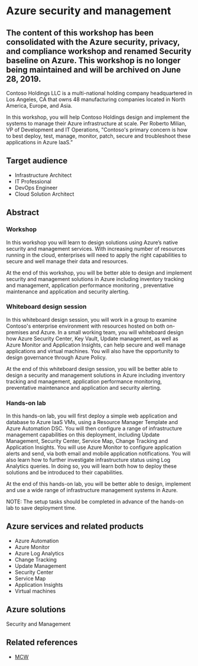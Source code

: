 # Azure security and management

## The content of this workshop has been consolidated with the Azure security, privacy, and compliance workshop and renamed Security baseline on Azure. This workshop is no longer being maintained and will be archived on June 28, 2019.

Contoso Holdings LLC is a multi-national holding company headquartered in Los Angeles, CA that owns 48 manufacturing companies located in North America, Europe, and Asia. 

In this workshop, you will help Contoso Holdings design and implement the systems to manage their Azure infrastructure at scale.  Per Roberto Milian, VP of Development and IT Operations, "Contoso's primary concern is how to best deploy, test, manage, monitor, patch, secure and troubleshoot these applications in Azure IaaS.”

## Target audience
-	Infrastructure Architect
-	IT Professional
-	DevOps Engineer
- Cloud Solution Architect

## Abstract

### Workshop
In this workshop you will learn to design solutions using Azure’s native security and management services. With increasing number of resources running in the cloud, enterprises will need to apply the right capabilities to secure and well manage their data and resources.

At the end of this workshop, you will be better able to design and implement security and management solutions in Azure including inventory tracking and management, application performance monitoring , preventative maintenance and application and security alerting.

### Whiteboard design session
In this whiteboard design session, you will work in a group to examine Contoso's enterprise environment with resources hosted on both on-premises and Azure. In a small working team, you will whiteboard design how Azure Security Center, Key Vault, Update management, as well as Azure Monitor and Application Insights, can help secure and well manage applications and virtual machines. You will also have the opportunity to design governance through Azure Policy.

At the end of this whiteboard design session, you will be better able to design a security and management solutions in Azure including inventory tracking and management, application performance monitoring, preventative maintenance and application and security alerting.

### Hands-on lab
In this hands-on lab, you will first deploy a simple web application and database to Azure IaaS VMs, using a Resource Manager Template and Azure Automation DSC. You will then configure a range of infrastructure management capabilities on this deployment, including Update Management, Security Center, Service Map, Change Tracking and Application Insights. You will use Azure Monitor to configure application alerts and send, via both email and mobile application notifications. You will also learn how to further investigate infrastructure status using Log Analytics queries. In doing so, you will learn both how to deploy these solutions and be introduced to their capabilities.

At the end of this hands-on lab, you will be better able to design, implement and use a wide range of infrastructure management systems in Azure.

NOTE: The setup tasks should be completed in advance of the hands-on lab to save deployment time.

## Azure services and related products
- Azure Automation
- Azure Monitor
- Azure Log Analytics
- Change Tracking
- Update Management
- Security Center
- Service Map
- Application Insights
- Virtual machines

## Azure solutions
Security and Management

## Related references
- [MCW](https://github.com/Microsoft/MCW)
